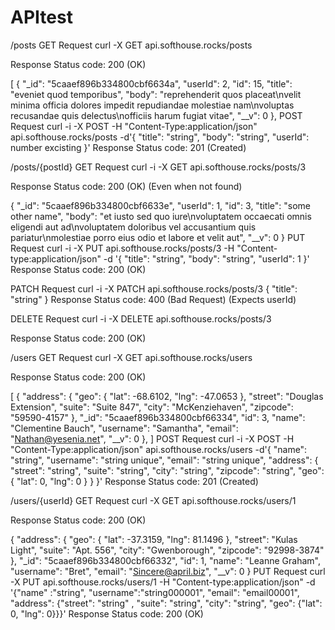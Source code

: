 # APItest

/posts
GET
Request
curl -X GET api.softhouse.rocks/posts

Response
Status code: 200 (OK)

[
  {
    "_id": "5caaef896b334800cbf6634a",
    "userId": 2,
    "id": 15,
    "title": "eveniet quod temporibus",
    "body": "reprehenderit quos placeat\nvelit minima officia dolores impedit repudiandae molestiae nam\nvoluptas recusandae quis delectus\nofficiis harum fugiat vitae",
    "__v": 0
  },
POST
Request
  curl -i -X POST -H "Content-Type:application/json" api.softhouse.rocks/posts -d'{
  "title": "string",
  "body": "string",
  "userId": number excisting
  }'
Response
Status code: 201 (Created)

/posts/{postId}
GET
Request
curl -i -X GET api.softhouse.rocks/posts/3

Response
Status code: 200 (OK) (Even when not found)

 {
  "_id": "5caaef896b334800cbf6633e",
  "userId": 1,
  "id": 3,
  "title": "some other name",
  "body": "et iusto sed quo iure\nvoluptatem occaecati omnis eligendi aut ad\nvoluptatem doloribus vel accusantium quis pariatur\nmolestiae porro eius odio et labore et velit aut",
  "__v": 0
}
PUT
Request
  curl -i -X PUT  api.softhouse.rocks/posts/3 -H "Content-type:application/json" -d '{
  "title": "string",
  "body": "string",
  "userId": 1
  }'
Response
Status code: 200 (OK)

PATCH
Request
curl -i -X PATCH api.softhouse.rocks/posts/3
{
  "title": "string"
}
Response
Status code: 400 (Bad Request) (Expects userId)

DELETE
Request
curl -i -X DELETE api.softhouse.rocks/posts/3

Response
Status code: 200 (OK)

/users
GET
Request
curl -X GET api.softhouse.rocks/users

Response
Status code: 200 (OK)

[
  {
    "address": {
      "geo": {
        "lat": -68.6102,
        "lng": -47.0653
      },
      "street": "Douglas Extension",
      "suite": "Suite 847",
      "city": "McKenziehaven",
      "zipcode": "59590-4157"
    },
    "_id": "5caaef896b334800cbf66334",
    "id": 3,
    "name": "Clementine Bauch",
    "username": "Samantha",
    "email": "Nathan@yesenia.net",
    "__v": 0
  }, ]
POST
Request
  curl -i -X POST -H "Content-Type:application/json" api.softhouse.rocks/users -d'{
  "name": "string",
  "username": "string unique",
  "email": "string unique",
  "address": {
    "street": "string",
    "suite": "string",
    "city": "string",
    "zipcode": "string",
    "geo": {
      "lat": 0,
      "lng": 0
    }
  }
}'
Response
Status code: 201 (Created)

/users/{userId}
GET
Request
curl -X GET api.softhouse.rocks/users/1

Response
Status code: 200 (OK)

   {
  "address": {
    "geo": {
      "lat": -37.3159,
      "lng": 81.1496
    },
    "street": "Kulas Light",
    "suite": "Apt. 556",
    "city": "Gwenborough",
    "zipcode": "92998-3874"
  },
  "_id": "5caaef896b334800cbf66332",
  "id": 1,
  "name": "Leanne Graham",
  "username": "Bret",
  "email": "Sincere@april.biz",
  "__v": 0
}
PUT
Request
   curl -X PUT api.softhouse.rocks/users/1 -H "Content-type:application/json" -d '{"name"
:"string", "username":"string000001", "email": "email00001", "address": {"street": "string"
, "suite": "string", "city": "string", "geo": {"lat": 0, "lng": 0}}}'
Response
Status code: 200 (OK)
